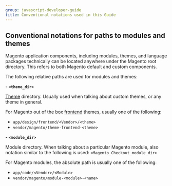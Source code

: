 ```yaml
---
group: javascript-developer-guide
title: Conventional notations used in this Guide
---
```


## Conventional notations for paths to modules and themes

Magento application components, including modules, themes, and language packages technically can be located anywhere under the Magento root directory. This refers to both Magento default and custom components.

The following relative paths are used for modules and themes:

**- `<theme_dir>`**

[Theme](https://glossary.magento.com/theme) directory. Usually used when talking about custom themes, or any theme in general.

For Magento out of the box [frontend](https://glossary.magento.com/frontend) themes, usually one of the following:

- `app/design/frontend/<Vendor>/<theme>`
- `vendor/magento/theme-frontend-<theme>`

**- `<module_dir>`**

Module directory. When talking about a particular Magento module, also notation similar to the following is used: `<Magento_Checkout_module_dir>`

For Magento modules, the absolute path is usually one of the following:

- `app/code/<Vendor>/<Module>`
- `vendor/magento/module-<module>-<name>`

